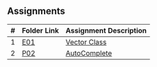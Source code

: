 ##  Assignments

|   #   | Folder Link | Assignment Description |
| :---: | ----------- | ---------------------- |
|   1   | [E01](https://github.com/Coop-Wolf/3013-Algorithms/tree/main/Assignments/E01) | [Vector Class](https://github.com/Coop-Wolf/3013-Algorithms/blob/main/Assignments/E01/README.md)   |
|   2   | [P02](https://github.com/Coop-Wolf/3013-Algorithms/tree/main/Assignments/P02) | [AutoComplete](https://github.com/Coop-Wolf/3013-Algorithms/blob/main/Assignments/P02/README.md)   |
